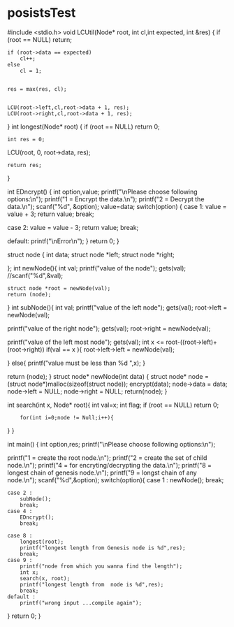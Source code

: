 # posistsTest
#include <stdio.h>
void LCUtil(Node* root, int cl,int expected, int &res)
{
    if (root == NULL)
        return;
 
  
    if (root->data == expected)
        cl++;
    else
        cl = 1;
 
   
    res = max(res, cl);
 
   
    LCU(root->left,cl,root->data + 1, res);
    LCU(root->right,cl,root->data + 1, res);
}
int longest(Node* root)
{
    if (root == NULL)
        return 0;
 
    int res = 0;
 
   LCU(root, 0, root->data, res);
 
    return res;
}


int EDncrypt()
{
   int option,value;
   printf("\nPlease choose following options:\n");
   printf("1 = Encrypt the data.\n");
   printf("2 = Decrypt the data.\n");
   scanf("%d", &option);
   value=data;
   switch(option)
   {
   case 1:
        value = value + 3; 
        return value;
        break;

   case 2:
        value = value - 3; 
        return value;
        break;

   default:
      printf("\nError\n");
   }
   return 0;
}


struct node 
{
    int data;
    struct node *left;
    struct node *right;

};
int newNode(){
	int val;
	printf("value of the node");
	gets(val);  
	//scanf("%d",&val);

  	struct node *root = newNode(val);
	return (node); 

} 
int subNode(){
  int val;
  printf("value of the left node");
  gets(val);
  root->left = newNode(val);
  
  printf("value of the right node");
  gets(val);
  root->right       = newNode(val);

  printf("value of the left most node");
  gets(val);
  int x <= root-((root->left)+(root->right))
  if(val == x ){
  root->left->left  = newNode(val);
 
  }
  else{
   printf("value must be less than %d ",x);
  }

  return (node); 
}
struct node* newNode(int data)
{
  struct node* node = (struct node*)malloc(sizeof(struct node));
  encrypt(data);
  node->data = data;
  node->left = NULL;
  node->right = NULL;
  return(node);
}

int search(int x, Node* root){
	int val=x;
        int flag;
	if (root == NULL)
        return 0;
        
        for(int i=0;node != Null;i++){
}
}
 
 
 
 
int main()
{
  int option,res;
  printf("\nPlease choose following options:\n");

  printf("1 = create the root node.\n");
  printf("2 = create the set of child node.\n");
  printf("4 = for encryting/decrypting the data.\n");
  printf("8 = longest chain of genesis node.\n");
  printf("9 = longst chain of any node.\n");
  scanf("%d",&option);
  switch(option){
	case 1 :
		newNode();
		break;  

	case 2 :
		subNode();
		break;  
	case 4 :
		EDncrypt();
		break; 

	case 8 :
		longest(root);
		printf("longest length from Genesis node is %d",res);
		break; 
	case 9 :
		printf("node from which you wanna find the length");
		int x;
		search(x, root);
		printf("longest length from  node is %d",res);
		break; 
	default :
		printf("wrong input ...compile again"); 
 
 }
  return 0;
}
